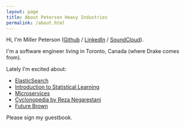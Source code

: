 ```yaml
---
layout: page
title: About Peterson Heavy Industries
permalink: /about.html
---
```


Hi, I'm Miller Peterson ([Github](http://www.github.com/millerpeterson) / [LinkedIn](http://ca.linkedin.com/pub/miller-peterson/28/51b/759/en) / [SoundCloud](http://soundcloud.com/millerpeterson)).

I'm a software engineer living in Toronto, Canada (where Drake comes from).

Lately I'm excited about:

- [ElasticSearch](https://www.elastic.co/)
- [Introduction to Statistical Learning](http://www-bcf.usc.edu/~gareth/ISL/)
- [Microservices](http://nginx.com/blog/building-microservices-free-ebook-oreilly-nginx/)
- [Cyclonopedia by Reza Negarestani](http://www.amazon.ca/Cyclonopedia-Complicity-Anonymous-Reza-Negarestani/dp/0980544009)
- [Future Brown](https://soundcloud.com/future-brown)

Please sign my guestbook.